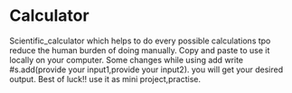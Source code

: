 # Calculator
Scientific_calculator which helps to do every possible calculations tpo reduce the human burden of doing manually.
Copy and paste to use it locally on your computer.
Some changes while using add write #s.add(provide your input1,provide your input2).
you will get your desired output.
Best of luck!!
use it as mini project,practise.

